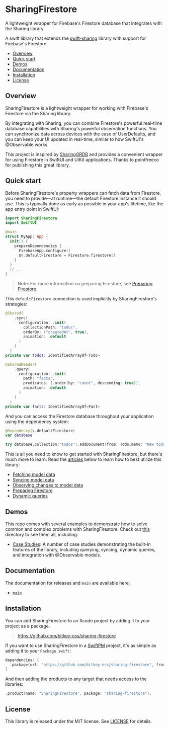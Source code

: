 # SharingFirestore

A lightweight wrapper for Firebase's Firestore database that integrates with the Sharing library.

A swift library that extends the [swift-sharing](https://github.com/pointfreeco/swift-sharing) library with support for Firebase's Firestore.

* [Overview](#Overview)
* [Quick start](#Quick-start)
* [Demos](#Demos)
* [Documentation](#Documentation)
* [Installation](#Installation)
* [License](#License)

## Overview

SharingFirestore is a lightweight wrapper for working with Firebase's Firestore via the Sharing library.

By integrating with Sharing, you can combine Firestore's powerful real-time database capabilities with Sharing's powerful observation functions. You can synchronize data across devices with the ease of UserDefaults, and you can keep your UI updated in real-time, similar to how SwiftUI's @Observable works.

This project is inspired by [SharingGRDB](https://github.com/pointfreeco/sharing-grdb) and provides a convenient wrapper for using Firestore in SwiftUI and UIKit applications. Thanks to pointfreeco for publishing this great library.

## Quick start

Before SharingFirestore's property wrappers can fetch data from Firestore, you need to provide—at
runtime—the default Firestore instance it should use. This is typically done as early as possible in your
app's lifetime, like the app entry point in SwiftUI:

```swift
import SharingFirestore
import SwiftUI

@main
struct MyApp: App {
  init() {
    prepareDependencies {
      FirebaseApp.configure()
      $0.defaultFirestore = Firestore.firestore()
    }
  }
  // ...
}
```

> Note: For more information on preparing Firestore, see
[Preparing Firestore][preparing-db-article].

This `defaultFirestore` connection is used implicitly by SharingFirestore's strategies:

```swift
@Shared(
    .sync(
      configuration: .init(
        collectionPath: "todos",
        orderBy: ("createdAt", true),
        animation: .default
      )
    )
  )
private var todos: IdentifiedArrayOf<Todo>
```

```swift
@SharedReader(
    .query(
      configuration: .init(
        path: "facts",
        predicates: [.order(by: "count", descending: true)],
        animation: .default
      )
    )
  )
private var facts: IdentifiedArrayOf<Fact>
```


And you can access the Firestore database throughout your application using the dependency system:

```swift
@Dependency(\.defaultFirestore)
var database

try database.collection("todos").addDocument(from: Todo(memo: "New todo", completed: false))
```

This is all you need to know to get started with SharingFirestore, but there's much more to learn. Read
the [articles][articles] below to learn how to best utilize this library:

* [Fetching model data][fetching-article]
* [Syncing model data][syncing-article]
* [Observing changes to model data][observing-article]
* [Preparing Firestore][preparing-db-article]
* [Dynamic queries][dynamic-queries-article]

[dynamic-queries-article]: https://swiftpackageindex.com/bitkey-oss/sharing-firestore/main/documentation/sharingfirestore/dynamicqueries
[articles]: https://swiftpackageindex.com/bitkey-oss/sharing-firestore/main/documentation/sharingfirestore#Essentials
[observing-article]: https://swiftpackageindex.com/bitkey-oss/sharing-firestore/main/documentation/sharingfirestore/observing
[fetching-article]: https://swiftpackageindex.com/bitkey-oss/sharing-firestore/main/documentation/sharingfirestore/fetching
[syncing-article]: https://swiftpackageindex.com/bitkey-oss/sharing-firestore/main/documentation/sharingfirestore/syncing
[preparing-db-article]: https://swiftpackageindex.com/bitkey-oss/sharing-firestore/main/documentation/sharingfirestore/preparingdatabase

## Demos

This repo comes with several examples to demonstrate how to solve common and complex problems with
SharingFirestore. Check out [this](./Examples) directory to see them all, including:

  * [Case Studies](./Examples/CaseStudies):
    A number of case studies demonstrating the built-in features of the library, including querying, syncing, dynamic queries, and integration with @Observable models.

## Documentation

The documentation for releases and `main` are available here:

* [`main`](https://swiftpackageindex.com/bitkey-oss/sharing-firestore/main/documentation/sharingfirestore/)

## Installation

You can add SharingFirestore to an Xcode project by adding it to your project as a package.

> https://github.com/bitkey-oss/sharing-firestore

If you want to use SharingFirestore in a [SwiftPM](https://swift.org/package-manager/) project, it's as
simple as adding it to your `Package.swift`:

``` swift
dependencies: [
  .package(url: "https://github.com/bitkey-oss/sharing-firestore", from: "0.1.0")
]
```

And then adding the products to any target that needs access to the libraries:

```swift
.product(name: "SharingFirestore", package: "sharing-firestore"),
```

## License

This library is released under the MIT license. See [LICENSE](LICENSE) for details.
